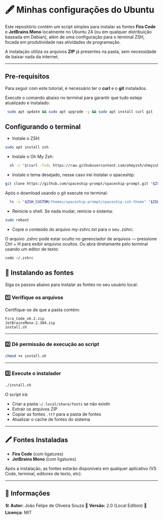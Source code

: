 # 🖋️ Minhas configurações do Ubuntu

Este repositório contém um script simples para instalar as fontes **Fira Code** e **JetBrains Mono** localmente no Ubuntu 24 (ou em qualquer distribuição baseada em Debian), além de uma configuração para o terminal ZSH, focada em produtividade nas atividades de programação.

A instalação utiliza os arquivos **ZIP** já presentes na pasta, sem necessidade de baixar nada da internet.

---
## Pre-requisitos
Para seguir com este tutorial, é necessário ter o **curl** e o **git** instalados.

Execute o comando abaixo no terminal para garantir que tudo esteja atualizado e instalado:


```bash
 sudo apt update && sudo apt upgrade -y && sudo apt install curl git
```

## Configurando o terminal
  - Instale o ZSH:
  ```bash
  sudo apt install zsh
  ```
  - Instale o Oh My Zsh:
  ```bash
    sh -c "$(curl -fsSL https://raw.githubusercontent.com/ohmyzsh/ohmyzsh/master/tools/install.sh)"

  ```
  - Instale o tema desejado, nesse caso irei instalar o spaceship:
  ```bash
  git clone https://github.com/spaceship-prompt/spaceship-prompt.git "$ZSH_CUSTOM/themes/spaceship-prompt" --depth=1
  ```
  Após o download usando o git execute no terminal: 
  ```bash
    ln -s "$ZSH_CUSTOM/themes/spaceship-prompt/spaceship.zsh-theme" "$ZSH_CUSTOM/themes/spaceship.zsh-theme"
  ```
  - Reinicie o shell.
  Se nada mudar, reinicie o sistema:
  ```bash
  sudo reboot
  ```
  - Copie o conteúdo do arquivo my-zshrc.txt para o seu .zshrc.

  O arquivo .zshrc pode estar oculto no gerenciador de arquivos — pressione Ctrl + H para exibir arquivos ocultos.
  Ou abra diretamente pelo terminal usando um editor de texto:
  ```
  code ~/.zshrc
  ```
  
## 🚀 Instalando as fontes

Siga os passos abaixo para instalar as fontes no seu usuário local:

### 1️⃣ Verifique os arquivos

Certifique-se de que a pasta contém:

```
Fira_Code_v6.2.zip
JetBrainsMono-2.304.zip
install.sh
```

---

### 2️⃣ Dê permissão de execução ao script

```bash
chmod +x install.sh
```

---

### 3️⃣ Execute o instalador

```bash
./install.sh
```

O script irá:

* Criar a pasta `~/.local/share/fonts` se não existir
* Extrair os arquivos ZIP
* Copiar as fontes `.ttf` para a pasta de fontes
* Atualizar o cache de fontes do sistema

---

## 🖍️ Fontes Instaladas

* **Fira Code** (com ligatures)
* **JetBrains Mono** (com ligatures)

Após a instalação, as fontes estarão disponíveis em qualquer aplicativo (VS Code, terminal, editores de texto, etc).

---

## 💬 Informações

🛠️ **Autor:** João Felipe de Oliveira Souza
📅 **Versão:** 2.0 (Local Edition)
📄 **Licença:** MIT
